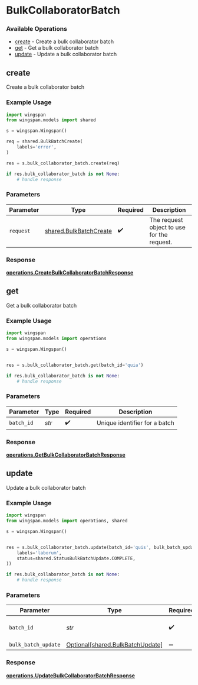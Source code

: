 # BulkCollaboratorBatch

### Available Operations

* [create](#create) - Create a bulk collaborator batch
* [get](#get) - Get a bulk collaborator batch
* [update](#update) - Update a bulk collaborator batch

## create

Create a bulk collaborator batch

### Example Usage

```python
import wingspan
from wingspan.models import shared

s = wingspan.Wingspan()

req = shared.BulkBatchCreate(
    labels='error',
)

res = s.bulk_collaborator_batch.create(req)

if res.bulk_collaborator_batch is not None:
    # handle response
```

### Parameters

| Parameter                                                        | Type                                                             | Required                                                         | Description                                                      |
| ---------------------------------------------------------------- | ---------------------------------------------------------------- | ---------------------------------------------------------------- | ---------------------------------------------------------------- |
| `request`                                                        | [shared.BulkBatchCreate](../../models/shared/bulkbatchcreate.md) | :heavy_check_mark:                                               | The request object to use for the request.                       |


### Response

**[operations.CreateBulkCollaboratorBatchResponse](../../models/operations/createbulkcollaboratorbatchresponse.md)**


## get

Get a bulk collaborator batch

### Example Usage

```python
import wingspan
from wingspan.models import operations

s = wingspan.Wingspan()


res = s.bulk_collaborator_batch.get(batch_id='quia')

if res.bulk_collaborator_batch is not None:
    # handle response
```

### Parameters

| Parameter                     | Type                          | Required                      | Description                   |
| ----------------------------- | ----------------------------- | ----------------------------- | ----------------------------- |
| `batch_id`                    | *str*                         | :heavy_check_mark:            | Unique identifier for a batch |


### Response

**[operations.GetBulkCollaboratorBatchResponse](../../models/operations/getbulkcollaboratorbatchresponse.md)**


## update

Update a bulk collaborator batch

### Example Usage

```python
import wingspan
from wingspan.models import operations, shared

s = wingspan.Wingspan()


res = s.bulk_collaborator_batch.update(batch_id='quis', bulk_batch_update=shared.BulkBatchUpdate(
    labels='laborum',
    status=shared.StatusBulkBatchUpdate.COMPLETE,
))

if res.bulk_collaborator_batch is not None:
    # handle response
```

### Parameters

| Parameter                                                                  | Type                                                                       | Required                                                                   | Description                                                                |
| -------------------------------------------------------------------------- | -------------------------------------------------------------------------- | -------------------------------------------------------------------------- | -------------------------------------------------------------------------- |
| `batch_id`                                                                 | *str*                                                                      | :heavy_check_mark:                                                         | Unique identifier for a batch                                              |
| `bulk_batch_update`                                                        | [Optional[shared.BulkBatchUpdate]](../../models/shared/bulkbatchupdate.md) | :heavy_minus_sign:                                                         | N/A                                                                        |


### Response

**[operations.UpdateBulkCollaboratorBatchResponse](../../models/operations/updatebulkcollaboratorbatchresponse.md)**

